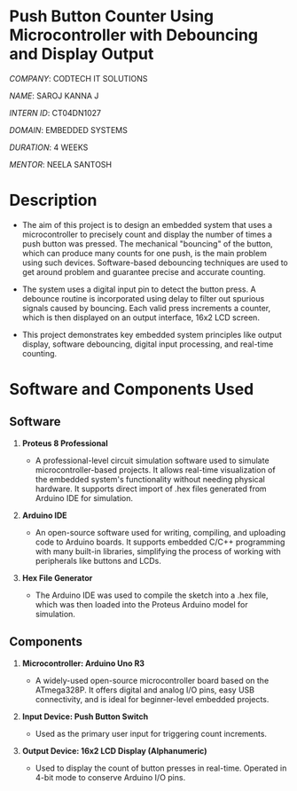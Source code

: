 # Push Button Counter Using Microcontroller with Debouncing and Display Output

*COMPANY*: CODTECH IT SOLUTIONS

*NAME*: SAROJ KANNA J

*INTERN ID*: CT04DN1027

*DOMAIN*: EMBEDDED SYSTEMS

*DURATION*: 4 WEEKS

*MENTOR*: NEELA SANTOSH

# Description

+ The aim of this project is to design an embedded system that uses a microcontroller to precisely count and display the number of times a push button was pressed.  The mechanical "bouncing" of the button, which can produce many counts for one push, is the main problem using such devices. Software-based debouncing techniques are used to get around problem and guarantee precise and accurate counting.

+ The system uses a digital input pin to detect the button press. A debounce routine is incorporated using delay to filter out spurious signals caused by bouncing. Each valid press increments a counter, which is then displayed on an output interface, 16x2 LCD screen.

+ This project demonstrates key embedded system principles like output display, software debouncing, digital input processing, and real-time counting.

# Software and Components Used

## Software 

1. **Proteus 8 Professional**
   - A professional-level circuit simulation software used to simulate microcontroller-based projects. It allows real-time visualization of the embedded system's functionality without needing physical hardware. It supports direct import of .hex files generated from Arduino IDE for simulation.

2. **Arduino IDE**
   - An open-source software used for writing, compiling, and uploading code to Arduino boards. It supports embedded C/C++ programming with many built-in libraries, simplifying the process of working with peripherals like buttons and LCDs.
  
3. **Hex File Generator**
   - The Arduino IDE was used to compile the sketch into a .hex file, which was then loaded into the Proteus Arduino model for simulation.
  
## Components

1. **Microcontroller: Arduino Uno R3**
   - A widely-used open-source microcontroller board based on the ATmega328P. It offers digital and analog I/O pins, easy USB connectivity, and is ideal for beginner-level embedded projects.
  
2. **Input Device: Push Button Switch**
   - Used as the primary user input for triggering count increments.

3. **Output Device: 16x2 LCD Display (Alphanumeric)**
   - Used to display the count of button presses in real-time. Operated in 4-bit mode to conserve Arduino I/O pins.
